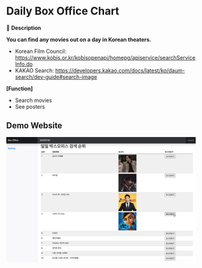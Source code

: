 # Daily Box Office Chart 

🎥 **Description**

**You can find any movies out on a day in Korean theaters.**

* Korean Film Council: https://www.kobis.or.kr/kobisopenapi/homepg/apiservice/searchServiceInfo.do
* KAKAO Search: https://developers.kakao.com/docs/latest/ko/daum-search/dev-guide#search-image



**[Function]**

* Search movies
* See posters



## Demo Website

![daily_boxoffice](md-images/daily_boxoffice.png)
